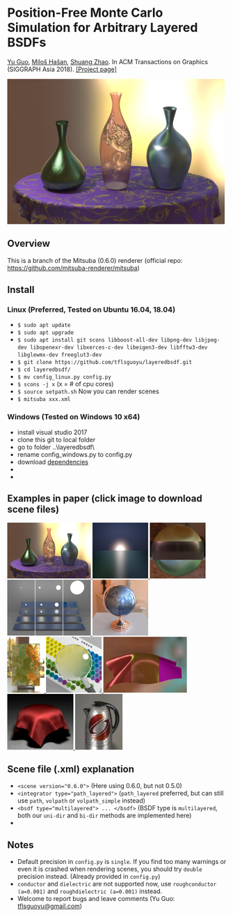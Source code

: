 # Position-Free Monte Carlo Simulation for Arbitrary Layered BSDFs

[Yu Guo](https://www.ics.uci.edu/~yug10/), [Miloš Hašan](http://miloshasan.net/), [Shuang Zhao](https://shuangz.com/). 
In ACM Transactions on Graphics (SIGGRAPH Asia 2018). 
[[Project page]](https://shuangz.com/projects/layered-sa18/)

<img src="https://github.com/tflsguoyu/tflsguoyu.github.io/blob/master/webpage/projects/layeredbsdf/git/images/teaser.jpg" width="500px">

## Overview
This is a branch of the Mitsuba (0.6.0) renderer (official repo: https://github.com/mitsuba-renderer/mitsuba)

## Install

  ### Linux (Preferred, Tested on Ubuntu 16.04, 18.04)
   - `$ sudo apt update`
   - `$ sudo apt upgrade`
   - `$ sudo apt install git scons libboost-all-dev libpng-dev libjpeg-dev libopenexr-dev libxerces-c-dev libeigen3-dev libfftw3-dev libglewmx-dev freeglut3-dev`
   - `$ git clone https://github.com/tflsguoyu/layeredbsdf.git`
   - `$ cd layeredbsdf/`
   - `$ mv config_linux.py config.py`
   - `$ scons -j x` (x = # of cpu cores)
   - `$ source setpath.sh`
   Now you can render scenes
   - `$ mitsuba xxx.xml`
   
  ### Windows (Tested on Windows 10 x64)
   - install visual studio 2017
   - clone this git to local folder
   - go to folder ..\layeredbsdf\
   - rename config_windows.py to config.py
   - download [dependencies](https://github.com/tflsguoyu/tflsguoyu.github.io/blob/master/webpage/projects/layeredbsdf/git/dependencies.zip)
   - 
   - 
   
## Examples in paper (click image to download scene files)

<a href="https://www.dropbox.com/s/jbethredc7r9742/teaser.zip?dl=0">
  <img src="https://github.com/tflsguoyu/tflsguoyu.github.io/blob/master/webpage/projects/layeredbsdf/git/images/teaser.jpg" title="teaser" height="128px">
</a>
  
<a href="https://github.com/tflsguoyu/tflsguoyu.github.io/blob/master/webpage/projects/layeredbsdf/git/scenes/figure2.zip">
  <img src="https://github.com/tflsguoyu/tflsguoyu.github.io/blob/master/webpage/projects/layeredbsdf/git/images/figure2.jpg" title="figure2" height="128px">
</a>
  
<a href="https://github.com/tflsguoyu/tflsguoyu.github.io/blob/master/webpage/projects/layeredbsdf/git/scenes/figure3.zip">
  <img src="https://github.com/tflsguoyu/tflsguoyu.github.io/blob/master/webpage/projects/layeredbsdf/git/images/figure3.jpg" title="figure3" height="128px">
</a>  

<a href="https://github.com/tflsguoyu/tflsguoyu.github.io/blob/master/webpage/projects/layeredbsdf/git/scenes/figure8.zip">
  <img src="https://github.com/tflsguoyu/tflsguoyu.github.io/blob/master/webpage/projects/layeredbsdf/git/images/figure8.jpg" title="figure8" height="128px">
</a>  

<a href="https://www.dropbox.com/s/ds4ic1fw1cypqn7/figure11.zip?dl=0">
  <img src="https://github.com/tflsguoyu/tflsguoyu.github.io/blob/master/webpage/projects/layeredbsdf/git/images/figure11.jpg" title="figure11" height="128px">
</a>  

</br>

<a href="https://github.com/tflsguoyu/tflsguoyu.github.io/blob/master/webpage/projects/layeredbsdf/git/scenes/figure12t.zip">
  <img src="https://github.com/tflsguoyu/tflsguoyu.github.io/blob/master/webpage/projects/layeredbsdf/git/images/figure12t.jpg" title="figure12t" height="128px">
</a>  

<a href="https://github.com/tflsguoyu/tflsguoyu.github.io/blob/master/webpage/projects/layeredbsdf/git/scenes/figure12b.zip">
  <img src="https://github.com/tflsguoyu/tflsguoyu.github.io/blob/master/webpage/projects/layeredbsdf/git/images/figure12b.jpg" title="figure12b" height="128px">
</a>  

<a href="https://www.dropbox.com/s/ssof650irx7blug/figure13.zip?dl=0">
  <img src="https://github.com/tflsguoyu/tflsguoyu.github.io/blob/master/webpage/projects/layeredbsdf/git/images/figure13.jpg" title="figure13" height="128px">
</a>  

<a href="https://github.com/tflsguoyu/tflsguoyu.github.io/blob/master/webpage/projects/layeredbsdf/git/scenes/figure14.zip">
  <img src="https://github.com/tflsguoyu/tflsguoyu.github.io/blob/master/webpage/projects/layeredbsdf/git/images/figure14.jpg" title="figure14" height="128px">
</a>  

<a href="https://github.com/tflsguoyu/tflsguoyu.github.io/blob/master/webpage/projects/layeredbsdf/git/scenes/figure15.zip">
  <img src="https://github.com/tflsguoyu/tflsguoyu.github.io/blob/master/webpage/projects/layeredbsdf/git/images/figure15.jpg" title="figure15" height="128px">
</a>  

## Scene file (.xml) explanation
 - `<scene version="0.6.0">` (Here using 0.6.0, but not 0.5.0)
 - `<integrator type="path_layered">` (`path_layered` preferred, but can still use `path`, `volpath` or `volpath_simple` instead)
 - `<bsdf type="multilayered"> ... </bsdf>` (BSDF type is `multilayered`, both our `uni-dir` and `bi-dir` methods are implemented here)
 - 
## Notes
 - Default precision in `config.py` is `single`. If you find too many warnings or even it is crashed when rendering scenes, you should try `double` precision instead. (Already provided in `config.py`)
 - `conductor` and `dielectric` are not supported now, use `roughconductor (a=0.001)` and `roughdielectric (a=0.001)` instead.
 - Welcome to report bugs and leave comments (Yu Guo: tflsguoyu@gmail.com)
